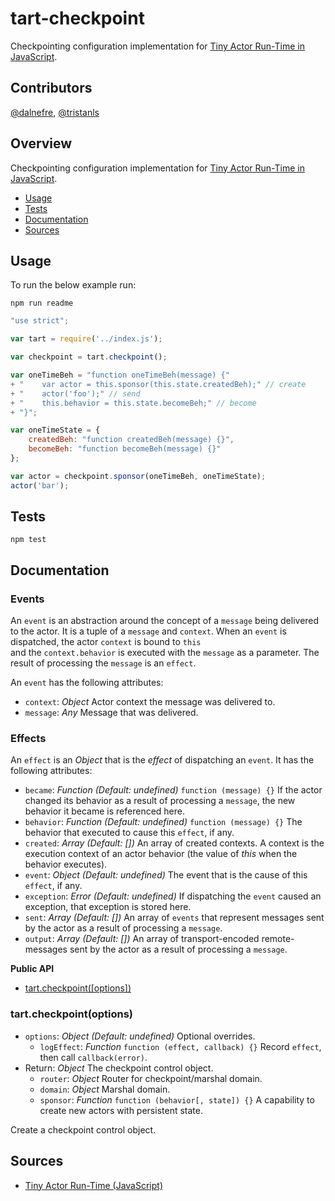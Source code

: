 # tart-checkpoint

Checkpointing configuration implementation for [Tiny Actor Run-Time in JavaScript](https://github.com/organix/tartjs).

## Contributors

[@dalnefre](https://github.com/dalnefre), [@tristanls](https://github.com/tristanls)

## Overview

Checkpointing configuration implementation for [Tiny Actor Run-Time in JavaScript](https://github.com/organix/tartjs).

  * [Usage](#usage)
  * [Tests](#tests)
  * [Documentation](#documentation)
  * [Sources](#sources)

## Usage

To run the below example run:

    npm run readme

```javascript
"use strict";

var tart = require('../index.js');

var checkpoint = tart.checkpoint();

var oneTimeBeh = "function oneTimeBeh(message) {"
+ "    var actor = this.sponsor(this.state.createdBeh);" // create
+ "    actor('foo');" // send
+ "    this.behavior = this.state.becomeBeh;" // become
+ "}";

var oneTimeState = {
    createdBeh: "function createdBeh(message) {}",
    becomeBeh: "function becomeBeh(message) {}"
};

var actor = checkpoint.sponsor(oneTimeBeh, oneTimeState);
actor('bar');

```

## Tests

    npm test

## Documentation

### Events

An `event` is an abstraction around the concept of a `message` being delivered to the actor. 
It is a tuple of a `message` and `context`. 
When an `event` is dispatched, the actor `context` is bound to `this`  
and the `context.behavior` is executed with the `message` as a parameter. 
The result of processing the `message` is an `effect`.

An `event` has the following attributes:
  * `context`: _Object_ Actor context the message was delivered to.
  * `message`: _Any_ Message that was delivered.

### Effects

An `effect` is an _Object_ that is the _effect_ of dispatching an `event`. It has the following attributes:
  * `became`: _Function_ _(Default: undefined)_ `function (message) {}` If the actor changed its behavior as a result of processing a `message`, the new behavior it became is referenced here.
  * `behavior`: _Function_ _(Default: undefined)_ `function (message) {}` The behavior that executed to cause this `effect`, if any.
  * `created`: _Array_ _(Default: [])_ An array of created contexts. A context is the execution context of an actor behavior (the value of _this_ when the behavior executes).
  * `event`: _Object_ _(Default: undefined)_ The event that is the cause of this `effect`, if any.
  * `exception`: _Error_ _(Default: undefined)_ If dispatching the `event` caused an exception, that exception is stored here.
  * `sent`: _Array_ _(Default: [])_ An array of `events` that represent messages sent by the actor as a result of processing a `message`.
  * `output`: _Array_ _(Default: [])_ An array of transport-encoded remote-messages sent by the actor as a result of processing a `message`.

**Public API**

  * [tart.checkpoint(\[options\])](#tartcheckpointoptions)

### tart.checkpoint(options)

  * `options`: _Object_ _(Default: undefined)_ Optional overrides.  
    * `logEffect`: _Function_ `function (effect, callback) {}` 
        Record `effect`, then call `callback(error)`.
  * Return: _Object_ The checkpoint control object.
    * `router`: _Object_ Router for checkpoint/marshal domain.
    * `domain`: _Object_ Marshal domain.
    * `sponsor`: _Function_ `function (behavior[, state]) {}` 
        A capability to create new actors with persistent state.

Create a checkpoint control object.

## Sources

  * [Tiny Actor Run-Time (JavaScript)](https://github.com/organix/tartjs)
